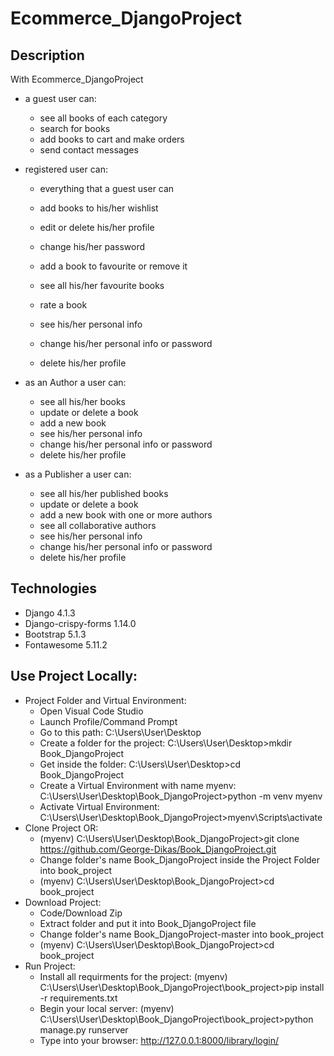 # Ecommerce_DjangoProject
## Description
With Ecommerce_DjangoProject 
* a  guest user can:
    - see all books of each category
    - search for books
    - add books to cart and make orders
    - send contact messages 

* registered user can:
  - everything that a guest user can
  - add books to his/her wishlist
  - edit or delete his/her profile
  - change his/her password

  
  - add a book to favourite or remove it
  - see all his/her favourite books
  - rate a book
  - see his/her personal info
  - change his/her personal info or password
  - delete his/her profile
* as an Author a user can: 
  - see all his/her books
  - update or delete a book
  - add a new book
  - see his/her personal info
  - change his/her personal info or password
  - delete his/her profile
* as a Publisher a user can: 
  - see all his/her published books 
  - update or delete a book
  - add a new book with one or more authors
  - see all collaborative authors
  - see his/her personal info
  - change his/her personal info or password
  - delete his/her profile
## Technologies
* Django 4.1.3
* Django-crispy-forms 1.14.0
* Bootstrap 5.1.3
* Fontawesome 5.11.2
## Use Project Locally:
* Project Folder and Virtual Environment:		
  - Open Visual Code Studio
  - Launch Profile/Command Prompt																										
  - Go to this path: C:\Users\User\Desktop																					
  - Create a folder for the project: C:\Users\User\Desktop>mkdir Book_DjangoProject								
  - Get inside the folder: C:\Users\User\Desktop>cd Book_DjangoProject																								
  - Create a Virtual Environment with name myenv: C:\Users\User\Desktop\Book_DjangoProject>python -m venv myenv					
  - Activate Virtual Environment: C:\Users\User\Desktop\Book_DjangoProject>myenv\Scripts\activate										
* Clone Project OR:                                                                                                                     									
  - (myenv) C:\Users\User\Desktop\Book_DjangoProject>git clone https://github.com/George-Dikas/Book_DjangoProject.git	
  - Change folder's name Book_DjangoProject inside the Project Folder into book_project			
  - (myenv) C:\Users\User\Desktop\Book_DjangoProject>cd book_project		
* Download Project:
  - Code/Download Zip
  - Extract folder and put it into Book_DjangoProject file
  - Change folder's name Book_DjangoProject-master into book_project
  - (myenv) C:\Users\User\Desktop\Book_DjangoProject>cd book_project
* Run Project: 
  - Install all requirments for the project: 
    (myenv) C:\Users\User\Desktop\Book_DjangoProject\book_project>pip install -r requirements.txt
  - Begin your local server: 
    (myenv) C:\Users\User\Desktop\Book_DjangoProject\book_project>python manage.py runserver
  - Type into your browser: http://127.0.0.1:8000/library/login/
